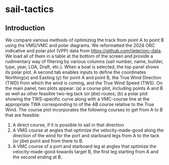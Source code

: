 # sail-tactics

## Introduction
We compare various methods of optimizing the track from point A to point B using the VMG/VMC and polar diagrams. 
We reformatted the 2024 ORC indicative and polar plot (VPP) data from https://github.com/jieter/orc-data. We load all of them in a table at the bottom of the screen and provide a rudimentary way of filtering by various columns (sail number, name, builder, type, year, LOA, Draft, etc.). 
When a boat is selected, the top panel shows its polar plot.
A second tab enables inputs to define the coordinates Northing(x) and Easting (y) for point A and point B, the True Wind Direction (TWD) from which the wind is coming, and the True Wind Speed (TWS). On the main panel, two plots appear: (a) a course plot, including points A and B as well as other feasible two-leg tack (or jibe) routes; (b) a polar plot showing the TWS-specific curve along with a VMC-course line at the appropriate TWA corresponding to of the AB course relative to the True Wind. 
The course plot incorporates the following courses to get from A to B that are feasible:
1. A direct course, if it is possible to sail in that direction
2. A VMG course at angles that optimize the velocity-made-good along the direction of the wind for the port and starboard legs from A to the tack (or jibe) point and from there to B.
3. A VMC course of a port and starboard leg at angles that optimize the velocity-made-good towards target B, the first leg starting from A and the second ending at B.
